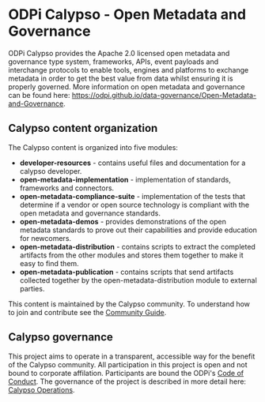 <!-- SPDX-License-Identifier: Apache-2.0 -->
# ODPi Calypso - Open Metadata and Governance

ODPi Calypso provides the Apache 2.0 licensed open metadata and governance type system, frameworks, APIs, event payloads and interchange protocols to enable tools, engines and platforms to exchange metadata in order to get the best value from data whilst ensuring it is properly governed.  More information on open metadata and governance can be found here: https://odpi.github.io/data-governance/Open-Metadata-and-Governance.

## Calypso content organization

The Calypso content is organized into five modules:

* **developer-resources** - contains useful files and documentation for a calypso developer.
* **open-metadata-implementation** - implementation of standards, frameworks and connectors.
* **open-metadata-compliance-suite** - implementation of the tests that determine if a vendor
or open source technology is compliant with the open metadata and governance standards.
* **open-metadata-demos** - provides demonstrations of the open metadata standards to
prove out their capabilities and provide education for newcomers.
* **open-metadata-distribution** - contains scripts to extract the completed artifacts from
the other modules and stores them together to make it easy to find them.
* **open-metadata-publication** - contains scripts that send artifacts collected together by the
open-metadata-distribution module to external parties. 

This content is maintained by the Calypso community.  To understand how to join and contribute see the [Community Guide](https://github.com/odpi/calypso/CONTRIBUTING.md).

## Calypso governance

This project aims to operate in a transparent, accessible way for the benefit of the Calypso community. All participation in this project is open and not bound to corporate affilation. Participants are bound the ODPi's [Code of Conduct](https://github.com/odpi/specs/wiki/ODPi-Code-of-Conduct).  The governance of the project is described in more detail here: [Calypso Operations](https://github.com/odpi/calypso/GOVERNANCE.md).

